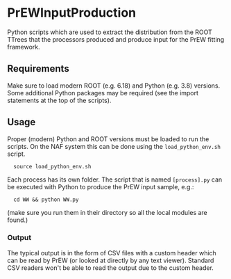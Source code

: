 # PrEWInputProduction

Python scripts which are used to extract the distribution from the ROOT TTrees that the processors produced and produce input for the PrEW fitting framework.

## Requirements

Make sure to load modern ROOT (e.g. 6.18) and Python (e.g. 3.8) versions. Some additional Python packages may be required (see the import statements at the top of the scripts).

## Usage

Proper (modern) Python and ROOT versions must be loaded to run the scripts.
On the NAF system this can be done using the `load_python_env.sh` script.

```shell
  source load_python_env.sh
```

Each process has its own folder. The script that is named `[process].py` can be executed with Python to produce the PrEW input sample, e.g.:

```shell
  cd WW && python WW.py
```

(make sure you run them in their directory so all the local modules are found.)

### Output

The typical output is in the form of CSV files with a custom header which can be read by PrEW (or looked at directly by any text viewer). Standard CSV readers won't be able to read the output due to the custom header.
